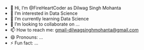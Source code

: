 - 👋 Hi, I’m @FireHeartCoder as Dilwag Singh Mohanta
- 👀 I’m interested in Data Science
- 🌱 I’m currently learning Data Science
- 💞️ I’m looking to collaborate on ...
- 📫 How to reach me: gmail-dilwagsinghmohanta@gmail.com
- 😄 Pronouns: ...
- ⚡ Fun fact: ...

<!---
FireHeartCoder/FireHeartCoder is a ✨ special ✨ repository because its `README.md` (this file) appears on your GitHub profile.
You can click the Preview link to take a look at your changes.
--->
